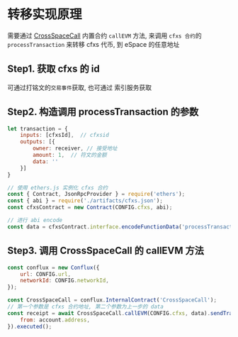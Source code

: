 # 转移实现原理

需要通过 [CrossSpaceCall](https://doc.confluxnetwork.org/docs/espace/build/cross-space-bridge) 内置合约 `callEVM` 方法, 来调用 `cfxs 合约`的 `processTransaction` 来转移 cfxs 代币, 到 eSpace 的任意地址

## Step1. 获取 cfxs 的 id

可通过打铭文的`交易事件`获取, 也可通过 索引服务获取

## Step2. 构造调用 processTransaction 的参数

```js
let transaction = {
    inputs: [cfxsId],  // cfxsid
    outputs: [{
        owner: receiver, // 接受地址
        amount: 1,  // 符文的金额
        data: ''
    }]
}

// 使用 ethers.js 实例化 cfxs 合约
const { Contract, JsonRpcProvider } = require('ethers');
const { abi } = require('./artifacts/cfxs.json');
const cfxsContract = new Contract(CONFIG.cfxs, abi);

// 进行 abi encode
const data = cfxsContract.interface.encodeFunctionData('processTransaction', [transaction]);
```

## Step3. 调用 CrossSpaceCall 的 callEVM 方法

```js
const conflux = new Conflux({
    url: CONFIG.url,
    networkId: CONFIG.networkId,
});

const CrossSpaceCall = conflux.InternalContract('CrossSpaceCall');
// 第一个参数是 cfxs 合约地址, 第二个参数为上一步的 data
const receipt = await CrossSpaceCall.callEVM(CONFIG.cfxs, data).sendTransaction({
    from: account.address,
}).executed();
```